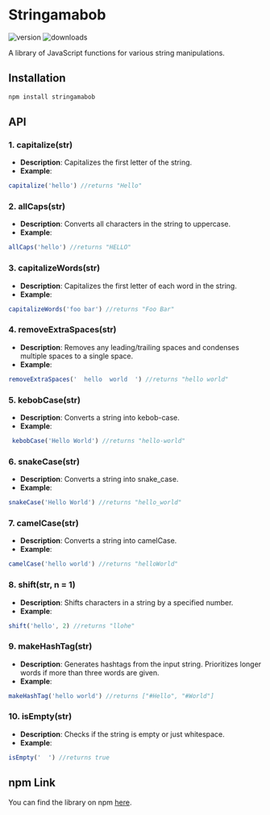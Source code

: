 
# Stringamabob

![version](https://img.shields.io/npm/v/stringamabob.svg)
![downloads](https://img.shields.io/npm/dm/stringamabob.svg)

A library of JavaScript functions for various string manipulations.

## Installation

```javascript
npm install stringamabob  
```

## API

### 1. capitalize(str)

- **Description**: Capitalizes the first letter of the string.
- **Example**: 
```javascript
capitalize('hello') //returns "Hello"
```

### 2. allCaps(str)

- **Description**: Converts all characters in the string to uppercase.
- **Example**: 
```javascript
allCaps('hello') //returns "HELLO"
```

### 3. capitalizeWords(str)

- **Description**: Capitalizes the first letter of each word in the string.
- **Example**: 
```javascript
capitalizeWords('foo bar') //returns "Foo Bar"
```

### 4. removeExtraSpaces(str)

- **Description**: Removes any leading/trailing spaces and condenses multiple spaces to a single space.
- **Example**: 
```javascript
removeExtraSpaces('  hello  world  ') //returns "hello world"
```

### 5. kebobCase(str)

- **Description**: Converts a string into kebob-case.
- **Example**:
```javascript
 kebobCase('Hello World') //returns "hello-world"
```

### 6. snakeCase(str)

- **Description**: Converts a string into snake_case.
- **Example**: 
```javascript
snakeCase('Hello World') //returns "hello_world"
```

### 7. camelCase(str)

- **Description**: Converts a string into camelCase.
- **Example**: 
```javascript
camelCase('hello world') //returns "helloWorld"
```

### 8. shift(str, n = 1)

- **Description**: Shifts characters in a string by a specified number.
- **Example**: 
```javascript
shift('hello', 2) //returns "llohe"
```


### 9. makeHashTag(str)

- **Description**: Generates hashtags from the input string. Prioritizes longer words if more than three words are given.
- **Example**: 
```javascript
makeHashTag('hello world') //returns ["#Hello", "#World"]
```

### 10. isEmpty(str)

- **Description**: Checks if the string is empty or just whitespace.
- **Example**: 
```javascript
isEmpty('  ') //returns true
```

## npm Link

You can find the library on npm [here](https://www.npmjs.com/package/stringamabob).  
